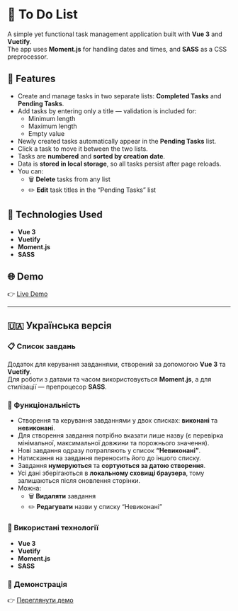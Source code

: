 # 📝 To Do List

A simple yet functional task management application built with **Vue 3** and **Vuetify**.  
The app uses **Moment.js** for handling dates and times, and **SASS** as a CSS preprocessor.

## 🚀 Features

- Create and manage tasks in two separate lists: **Completed Tasks** and **Pending Tasks**.  
- Add tasks by entering only a title — validation is included for:
  - Minimum length  
  - Maximum length  
  - Empty value  
- Newly created tasks automatically appear in the **Pending Tasks** list.  
- Click a task to move it between the two lists.  
- Tasks are **numbered** and **sorted by creation date**.  
- Data is **stored in local storage**, so all tasks persist after page reloads.  
- You can:
  - 🗑️ **Delete** tasks from any list  
  - ✏️ **Edit** task titles in the “Pending Tasks” list

## 🧰 Technologies Used

- **Vue 3**  
- **Vuetify**  
- **Moment.js**  
- **SASS**

## 🌐 Demo

👉 [Live Demo](https://todolist-tony.vercel.app/)

---

## 🇺🇦 Українська версія

### 📋 Список завдань

Додаток для керування завданнями, створений за допомогою **Vue 3** та **Vuetify**.  
Для роботи з датами та часом використовується **Moment.js**, а для стилізації — препроцесор **SASS**.

### 🔧 Функціональність

- Створення та керування завданнями у двох списках: **виконані** та **невиконані**.  
- Для створення завдання потрібно вказати лише назву (є перевірка мінімальної, максимальної довжини та порожнього значення).  
- Нові завдання одразу потрапляють у список **“Невиконані”**.  
- Натискання на завдання переносить його до іншого списку.  
- Завдання **нумеруються** та **сортуються за датою створення**.  
- Усі дані зберігаються в **локальному сховищі браузера**, тому залишаються після оновлення сторінки.  
- Можна:
  - 🗑️ **Видаляти** завдання  
  - ✏️ **Редагувати** назви у списку “Невиконані”

### 🧩 Використані технології

- **Vue 3**  
- **Vuetify**  
- **Moment.js**  
- **SASS**

### 🔗 Демонстрація

👉 [Переглянути демо](https://todolist-tony.vercel.app/)
